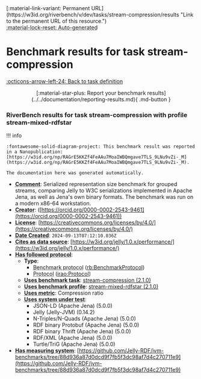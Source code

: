 <div markdown class="rb-top-buttons"><div markdown>[:material-link-variant: Permanent URL](https://w3id.org/riverbench/v/dev/tasks/stream-compression/results "Link to the permanent URL of this resource.")</div><div markdown><abbr title="This page is entirely automatically generated and cannot be edited.">:material-lock-reset: Auto-generated</abbr></div></div>

# Benchmark results for task stream-compression

[:octicons-arrow-left-24: Back to task definition](index.md)

<div style="text-align: center" markdown>[:material-star-plus: Report your benchmark results](../../documentation/reporting-results.md){ .md-button }</div>

### RiverBench results for task stream-compression with profile stream-mixed-rdfstar

<span id="RAGrE5KKZf4FeAAu7MoaIWBQmgave7TLS_9LNu9vZi-_M"></span>

!!! info

    :fontawesome-solid-diagram-project: This benchmark result was reported in a Nanopublication: [https://w3id.org/np/RAGrE5KKZf4FeAAu7MoaIWBQmgave7TLS_9LNu9vZi-_M](https://w3id.org/np/RAGrE5KKZf4FeAAu7MoaIWBQmgave7TLS_9LNu9vZi-_M).

    The documentation here was generated automatically.




- **<abbr title="A description of the subject resource.">Comment</abbr>**: Serialized representation size benchmark for grouped streams, comparing Jelly to W3C serializations implemented in Apache Jena, as well as Jena's own binary formats. The benchmark was run on a modern x86-64 workstation.
- **<abbr title="An entity responsible for making the resource.">Creator</abbr>**:  ([https://orcid.org/0000-0002-2543-9461](https://orcid.org/0000-0002-2543-9461))
- **<abbr title="A legal document giving official permission to do something with the resource.">License</abbr>**: [https://creativecommons.org/licenses/by/4.0/](https://creativecommons.org/licenses/by/4.0/)
- **<abbr title="Date of creation of the resource.">Date Created</abbr>**: `2024-09-13T07:12:10.036Z`
- **<abbr title="The citing entity cites the cited entity as source of data.">Cites as data source</abbr>**: [https://w3id.org/jelly/1.0.x/performance/](https://w3id.org/jelly/1.0.x/performance/)
- **<abbr title="This property specifies the protocol that a benchmark follows">Has followed protocol</abbr>**: 
    - **Type**:     
        - <abbr title="The parameters of a performed benchmark (rb:PerformedBenchmark). Instances of this class specify the RiverBench profile, task, systems, and metrics that were used in the benchmark.">Benchmark protocol</abbr> ([rb:BenchmarkProtocol](https://w3id.org/riverbench/schema/metadata#BenchmarkProtocol))
        - <abbr title="A protocol is used to provide guidelines to execute certain tasks">Protocol</abbr> ([irao:Protocol](http://ontology.ethereal.cz/irao/Protocol))
    - **<abbr title="Indicates that the subject is using a specific RiverBench benchmark task.">Uses benchmark task</abbr>**: [stream-compression (2.1.0)](https://w3id.org/riverbench/v/2.1.0/tasks/stream-compression)
    - **<abbr title="Indicates that the subject is using a specific RiverBench benchmark profile.">Uses benchmark profile</abbr>**: [stream-mixed-rdfstar (2.1.0)](https://w3id.org/riverbench/v/2.1.0/profiles/stream-mixed-rdfstar)
    - **<abbr title="Indicates a benchmark metric that is used in a benchmark. Values of this property should be specified as the name of the metric, in the exact spelling as in the corresponding task definition. For example: 'Loading throughput'.">Uses metric</abbr>**: Compression ratio
    - **<abbr title="Indicates that the subject is using a specific system (e.g., an RDF store).">Uses system under test</abbr>**:     
        - JSON-LD (Apache Jena) (5.0.0)
        - Jelly (Jelly-JVM) (0.14.2)
        - N-Triples/N-Quads (Apache Jena) (5.0.0)
        - RDF binary Protobuf (Apache Jena) (5.0.0)
        - RDF binary Thrift (Apache Jena) (5.0.0)
        - RDF/XML (Apache Jena) (5.0.0)
        - Turtle/TriG (Apache Jena) (5.0.0)
- **<abbr title="This property specifies a system that measures a benchmark">Has measuring system</abbr>**: [https://github.com/Jelly-RDF/jvm-benchmarks/tree/88d936a87d0dcd9f7fb5f3dc98af7d4c270711e9](https://github.com/Jelly-RDF/jvm-benchmarks/tree/88d936a87d0dcd9f7fb5f3dc98af7d4c270711e9)

